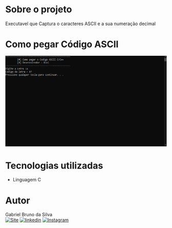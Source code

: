# Sobre o projeto

Executavel que Captura o caracteres ASCII e a sua numeração decimal



<h1> Como pegar Código ASCII</h1>

![Calculadora 1](https://raw.githubusercontent.com/GBSOficial/Projetos_C/main/Pegando_CodigoASCII/Print/Inicio.png)

# Tecnologias utilizadas

- Linguagem C



# Autor

Gabriel Bruno da Silva
<br>
[![Site](https://img.shields.io/website?label=GBSOficial.com&style=for-the-badge&url=https://gbsoficial.com)](https://gbsoficial.com)
[![linkedin](https://img.shields.io/badge/LinkedIn-0077B5?style=for-the-badge&logo=linkedin&logoColor=white)](https://www.linkedin.com/in/gabriel-bruno-136a39241/)
[![Instagram](https://img.shields.io/badge/Instagram-E4405F?style=for-the-badge&logo=instagram&logoColor=white)](https://www.instagram.com/gbs.oficial/)
